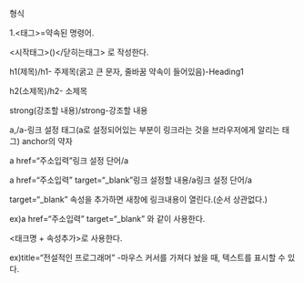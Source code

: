 형식

1.<태그>=약속된 명령어.

<시작태그>()</닫히는태그> 로 작성한다.

h1(제목)/h1- 주제목(굵고 큰 문자, 줄바꿈 약속이 들어있음)-Heading1

h2(소제목)/h2- 소제목

strong(강조할 내용)/strong-강조할 내용

a,/a-링크 설정 태그(a로 설정되어있는 부분이 링크라는 것을 브라우저에게 알리는 태그) anchor의 약자

a href=“주소입력”링크 설정 단어/a

a href=“주소입력” target=“_blank”링크 설정할 내용/a링크 설정 단어/a

target=“_blank” 속성을 추가하면 새창에 링크내용이 열린다.(순서 상관없다.)

ex)a href=“주소입력” target=“_blank” 와 같이 사용한다.

<태크명 + 속성추가>로 사용한다.

ex)title=“전설적인 프로그래머” -마우스 커서를 가져다 놨을 때, 텍스트를 표시할 수 있다.
